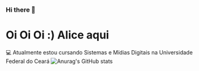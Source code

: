 ### Hi there 👋
# Oi Oi Oi :) Alice aqui
:computer: Atualmente estou cursando Sistemas e Mídias Digitais na Universidade Federal do Ceará
![Anurag's GitHub stats](https://github-readme-stats.vercel.app/api?AliceFortes=anuraghazra&hide=contribs,prs)
<!--
**Alicefortes/Alicefortes** is a ✨ _special_ ✨ repository because its `README.md` (this file) appears on your GitHub profile.

Here are some ideas to get you started:

- 🔭 I’m currently working on ...
- 🌱 I’m currently learning ...
- 👯 I’m looking to collaborate on ...
- 🤔 I’m looking for help with ...
- 💬 Ask me about ...
- 📫 How to reach me: ...
- 😄 Pronouns: ...
- ⚡ Fun fact: ...
-->
